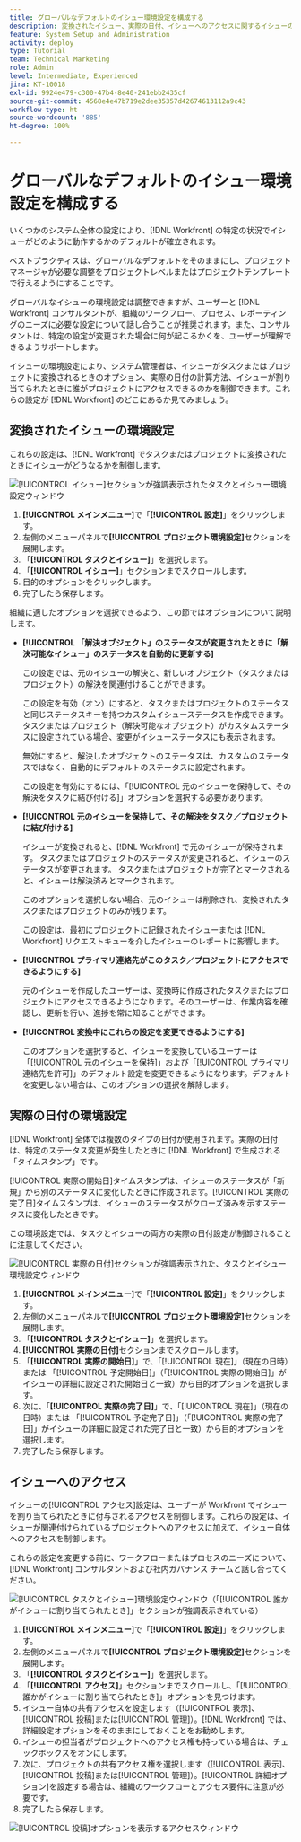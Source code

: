 ```yaml
---
title: グローバルなデフォルトのイシュー環境設定を構成する
description: 変換されたイシュー、実際の日付、イシューへのアクセスに関するイシューの環境設定を構成する方法を学びます。
feature: System Setup and Administration
activity: deploy
type: Tutorial
team: Technical Marketing
role: Admin
level: Intermediate, Experienced
jira: KT-10018
exl-id: 9924e479-c300-47b4-8e40-241ebb2435cf
source-git-commit: 4568e4e47b719e2dee35357d42674613112a9c43
workflow-type: ht
source-wordcount: '885'
ht-degree: 100%

---
```


# グローバルなデフォルトのイシュー環境設定を構成する

いくつかのシステム全体の設定により、[!DNL Workfront] の特定の状況でイシューがどのように動作するかのデフォルトが確立されます。

ベストプラクティスは、グローバルなデフォルトをそのままにし、プロジェクトマネージャが必要な調整をプロジェクトレベルまたはプロジェクトテンプレートで行えるようにすることです。

グローバルなイシューの環境設定は調整できますが、ユーザーと [!DNL Workfront] コンサルタントが、組織のワークフロー、プロセス、レポーティングのニーズに必要な設定について話し合うことが推奨されます。また、コンサルタントは、特定の設定が変更された場合に何が起こるかくを、ユーザーが理解できるようサポートします。

イシューの環境設定により、システム管理者は、イシューがタスクまたはプロジェクトに変換されるときのオプション、実際の日付の計算方法、イシューが割り当てられたときに誰がプロジェクトにアクセスできるのかを制御できます。これらの設定が [!DNL Workfront] のどこにあるか見てみましょう。

## 変換されたイシューの環境設定

これらの設定は、[!DNL Workfront] でタスクまたはプロジェクトに変換されたときにイシューがどうなるかを制御します。

![[!UICONTROL イシュー]セクションが強調表示されたタスクとイシュー環境設定ウィンドウ](assets/admin-fund-issue-prefs-converting.png)

1. **[!UICONTROL メインメニュー]**&#x200B;で「**[!UICONTROL 設定]**」をクリックします。
1. 左側のメニューパネルで&#x200B;**[!UICONTROL プロジェクト環境設定]**&#x200B;セクションを展開します。
1. 「**[!UICONTROL タスクとイシュー]**」を選択します。
1. 「**[!UICONTROL イシュー]**」セクションまでスクロールします。
1. 目的のオプションをクリックします。
1. 完了したら保存します。

組織に適したオプションを選択できるよう、この節ではオプションについて説明します。

* **[!UICONTROL 「解決オブジェクト」のステータスが変更されたときに「解決可能なイシュー」のステータスを自動的に更新する]**

  この設定では、元のイシューの解決と、新しいオブジェクト（タスクまたはプロジェクト）の解決を関連付けることができます。

  この設定を有効（オン）にすると、タスクまたはプロジェクトのステータスと同じステータスキーを持つカスタムイシューステータスを作成できます。タスクまたはプロジェクト（解決可能なオブジェクト）がカスタムステータスに設定されている場合、変更がイシューステータスにも表示されます。

  無効にすると、解決したオブジェクトのステータスは、カスタムのステータスではなく、自動的にデフォルトのステータスに設定されます。

  この設定を有効にするには、「[!UICONTROL 元のイシューを保持して、その解決をタスクに結び付ける]」オプションを選択する必要があります。

* **[!UICONTROL 元のイシューを保持して、その解決をタスク／プロジェクトに結び付ける]**

  イシューが変換されると、[!DNL Workfront] で元のイシューが保持されます。 タスクまたはプロジェクトのステータスが変更されると、イシューのステータスが変更されます。 タスクまたはプロジェクトが完了とマークされると、イシューは解決済みとマークされます。

  このオプションを選択しない場合、元のイシューは削除され、変換されたタスクまたはプロジェクトのみが残ります。

  この設定は、最初にプロジェクトに記録されたイシューまたは [!DNL Workfront] リクエストキューを介したイシューのレポートに影響します。

* **[!UICONTROL プライマリ連絡先がこのタスク／プロジェクトにアクセスできるようにする]**

  元のイシューを作成したユーザーは、変換時に作成されたタスクまたはプロジェクトにアクセスできるようになります。そのユーザーは、作業内容を確認し、更新を行い、進捗を常に知ることができます。

* **[!UICONTROL 変換中にこれらの設定を変更できるようにする]**

  このオプションを選択すると、イシューを変換しているユーザーは「[!UICONTROL 元のイシューを保持]」および「[!UICONTROL プライマリ連絡先を許可]」のデフォルト設定を変更できるようになります。デフォルトを変更しない場合は、このオプションの選択を解除します。

<!--
learn more URLs
Configure system-wide task and issue preferences
Issue statuses
Create and customize system-wide statuses
-->

## 実際の日付の環境設定

[!DNL Workfront] 全体では複数のタイプの日付が使用されます。実際の日付は、特定のステータス変更が発生したときに [!DNL Workfront] で生成される「タイムスタンプ」です。

[!UICONTROL 実際の開始日]タイムスタンプは、イシューのステータスが「新規」から別のステータスに変化したときに作成されます。[!UICONTROL 実際の完了日]タイムスタンプは、イシューのステータスがクローズ済みを示すステータスに変化したときです。

この環境設定では、タスクとイシューの両方の実際の日付設定が制御されることに注意してください。

![[!UICONTROL 実際の日付]セクションが強調表示された、タスクとイシュー環境設定ウィンドウ](assets/admin-fund-issue-prefs-actual-dates.png)

1. **[!UICONTROL メインメニュー]**&#x200B;で「**[!UICONTROL 設定]**」をクリックします。
1. 左側のメニューパネルで&#x200B;**[!UICONTROL プロジェクト環境設定]**&#x200B;セクションを展開します。
1. 「**[!UICONTROL タスクとイシュー]**」を選択します。
1. **[!UICONTROL 実際の日付]**&#x200B;セクションまでスクロールします。
1. 「**[!UICONTROL 実際の開始日]**」で、「[!UICONTROL 現在]」（現在の日時）または 「[!UICONTROL 予定開始日]」（「[!UICONTROL 実際の開始日]」がイシューの詳細に設定された開始日と一致）から目的オプションを選択します。
1. 次に、「**[!UICONTROL 実際の完了日]**」で、「[!UICONTROL 現在]」（現在の日時）または 「[!UICONTROL 予定完了日]」（「[!UICONTROL 実際の完了日]」がイシューの詳細に設定された完了日と一致）から目的オプションを選択します。
1. 完了したら保存します。


<!--
learn more URLs
Definitions for the project, task, and issue dates within Workfront
Configure system-wide task and issue preferences
-->

## イシューへのアクセス

イシューの[!UICONTROL アクセス]設定は、ユーザーが Workfront でイシューを割り当てられたときに付与されるアクセスを制御します。これらの設定は、イシューが関連付けられているプロジェクトへのアクセスに加えて、イシュー自体へのアクセスを制御します。

これらの設定を変更する前に、ワークフローまたはプロセスのニーズについて、[!DNL Workfront] コンサルタントおよび社内ガバナンス チームと話し合ってください。

![[!UICONTROL タスクとイシュー]環境設定ウィンドウ（「[!UICONTROL 誰かがイシューに割り当てられたとき]」セクションが強調表示されている）](assets/admin-fund-issue-prefs-access-1.png)

1. **[!UICONTROL メインメニュー]**&#x200B;で「**[!UICONTROL 設定]**」をクリックします。
1. 左側のメニューパネルで&#x200B;**[!UICONTROL プロジェクト環境設定]**&#x200B;セクションを展開します。
1. 「**[!UICONTROL タスクとイシュー]**」を選択します。
1. 「**[!UICONTROL アクセス]**」セクションまでスクロールし、「[!UICONTROL 誰かがイシューに割り当てられたとき]」オプションを見つけます。
1. イシュー自体の共有アクセスを設定します（[!UICONTROL 表示]、[!UICONTROL 投稿]または[!UICONTROL 管理]）。[!DNL Workfront] では、詳細設定オプションをそのままにしておくことをお勧めします。
1. イシューの担当者がプロジェクトへのアクセス権も持っている場合は、チェックボックスをオンにします。
1. 次に、プロジェクトの共有アクセス権を選択します（[!UICONTROL 表示]、[!UICONTROL 投稿]または[!UICONTROL 管理]）。[!UICONTROL 詳細オプション]を設定する場合は、組織のワークフローとアクセス要件に注意が必要です。
1. 完了したら保存します。

![[!UICONTROL 投稿]オプションを表示するアクセスウィンドウ](assets/admin-fund-issue-prefs-access-2.png)

<!--
learn more URLs
Configure system-wide task and issue preferences
Grant access to issues
-->
